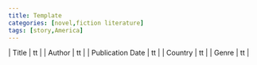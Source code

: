 ```yaml
---
title: Template
categories: [novel,fiction literature]
tags: [story,America]
---
```

        
| Title | tt |
| Author | tt  |
| Publication Date | tt   |
| Country | tt |
| Genre | tt  |
        